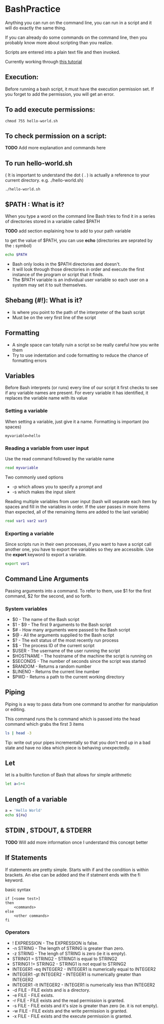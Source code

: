 # BashPractice

Anything you can run on the command line, you can run in a script and it will do exactly the same thing.

If you can already do some commands on the command line, then you probably know more about scripting than you realize.

Scripts are entered into a plain text file and then invoked.

Currently working through [this tutorial](https://ryanstutorials.net/bash-scripting-tutorial/bash-script.php) 

## Execution:
Before running a bash script, it must have the execution permission set. If you forget to add the permission, you will get an error.

## To add execute permissions:

```
chmod 755 hello-world.sh
```

## To check permission on a script:

**TODO** Add more explanation and commands here

## To run hello-world.sh
( It is important to understand the dot ( . ) is actually a reference to your current directory. e.g. ./hello-world.sh)

```
./hello-world.sh
```

## $PATH : What is it?
When you type a word on the command line Bash tries to find it in a series of directories stored in a variable called $PATH

**TODO** add section explaining how to add to your path variable

to get the value of $PATH, you can use **echo**  (directories are seprated by the **:** symbol)
```bash
echo $PATH
```

* Bash only looks in the $PATH directories and doesn't.
* It will look through those directories in order and execute the first instance of the program or script that it finds.
* The $PATH variable is an individual user variable so each user on a system may set it to suit themselves.

## Shebang (#!): What is it?

* Is where you point to the path of the interpreter of the bash script
* Must be on the very first line of the script

## Formatting

* A single space can totally ruin a script so be really careful how you write them
* Try to use indentation and code formatting to reduce the chance of formatting errors

## Variables

Before Bash interprets (or runs) every line of our script it first checks to see if any variable names are present. For every variable it has identified, it replaces the variable name with its value

### Setting a variable

When setting a variable, just give it a name. Formatting is important (no spaces)

```
myvariable=hello
```

### Reading a variable from user input

Use the read command followed by the variable name

```bash
read myvariable
```

Two commonly used options
* -p which allows you to specify a prompt and 
* -s which makes the input silent

Reading multiple variables from user input (bash will separate each item by spaces and fill in the variables in order. If the user passes in more items than expected, all of the remaining items are added to the last variable)

```bash
read var1 var2 var3
```

### Exporting a variable

Since scripts run in their own processes, if you want to have a script call another one, you have to export the variables so they are accessible. Use the **export** keyword to export a variable.

```bash
export var1
```

## Command Line Arguments

Passing arguments into a command. To refer to them, use $1 for the first command, $2 for the second, and so forth.

### System variables
* $0 - The name of the Bash script
* $1 - $9 - The first 9 arguments to the Bash script
* $# - How many arguments were passed to the Bash script
* $@ - All the arguments supplied to the Bash script
* $? - The exit status of the most recently run process
* $$ - The process ID of the current script
* $USER - The username of the user running the script
* $HOSTNAME - The hostname of the machine the script is running on
* $SECONDS - The number of seconds since the script was started
* $RANDOM - Returns a random number
* $LINENO - Returns the current line number
* $PWD - Returns a path to the current working directory

## Piping

Piping is a way to pass data from one command to another for manipulation or editing.

This command runs the ls command which is passed into the head command which grabs the first 3 items
```bash
ls | head -3
```

Tip: write out your pipes incrementally so that you don't end up in a bad state and have no idea which piece is behaving unexpectedly. 

## Let

let is a builtin function of Bash that allows for simple arithmetic

```bash
let a=5+4
```

## Length of a variable

```bash
a = 'Hello World'
echo ${#a}
```

## STDIN , STDOUT, & STDERR

**TODO** Will add more information once I understand this concept better

## If Statements

If statements are pretty simple. Starts with if and the condition is within brackets. An else can be added and the if statment ends with the fi keyword.



basic syntax
```
if [<some test>]
then
    <commands>
else 
    <other commands>
fi
```

### Operators


* ! EXPRESSION - The EXPRESSION is false.
* -n STRING - The length of STRING is greater than zero.
* -z STRING	- The lengh of STRING is zero (ie it is empty).
* STRING1 = STRING2	- STRING1 is equal to STRING2
* STRING1 != STRING2 - STRING1 is not equal to STRING2
* INTEGER1 -eq INTEGER2	- INTEGER1 is numerically equal to INTEGER2
* INTEGER1 -gt INTEGER2	- INTEGER1 is numerically greater than INTEGER2
* INTEGER1 -lt INTEGER2	- INTEGER1 is numerically less than INTEGER2
* -d FILE - FILE exists and is a directory.
* -e FILE - FILE exists.
* -r FILE - FILE exists and the read permission is granted.
* -s FILE - FILE exists and it's size is greater than zero (ie. it is not empty).
* -w FILE - FILE exists and the write permission is granted.
* -x FILE - FILE exists and the execute permission is granted.